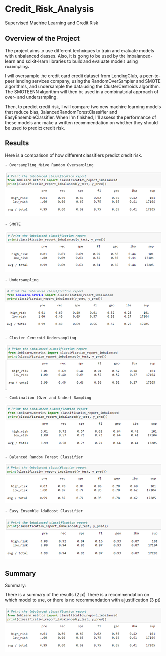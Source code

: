 # Credit_Risk_Analysis

Supervised Machine Learning and Credit Risk

## Overview of the Project

The project aims to use different techniques to train and evaluate models with unbalanced classes. Also, it is going to be used by the imbalanced-learn and scikit-learn libraries to build and evaluate models using resampling. 

I will oversample the credit card credit dataset from LendingClub, a peer-to-peer lending services company, using the RandomOverSampler and SMOTE algorithms, and undersample the data using the ClusterCentroids algorithm. The SMOTEENN algorithm will then be used in a combinatorial approach of over- and undersampling.

Then, to predict credit risk, I will compare two new machine learning models that reduce bias, BalancedRandomForestClassifier and EasyEnsembleClassifier. When I'm finished, I'll assess the performance of these models and make a written recommendation on whether they should be used to predict credit risk.

## Results

Here is a comparison of how different classifiers predict credit risk.

    - Oversampling_Naive Random Oversampling 

<p align="center"><img src="https://github.com/zkirsan/Credit_Risk_Analysis/blob/main/Resources/Oversampling_Imbalanced_Classification_Report.PNG"></img></p>

    - SMOTE
<p align="center"><img src="https://github.com/zkirsan/Credit_Risk_Analysis/blob/main/Resources/SMOTE_Imbalanced_Classification_Report.PNG"></img></p>

    - Undersampling

<p align="center"><img src="https://github.com/zkirsan/Credit_Risk_Analysis/blob/main/Resources/Undersampling.PNG"></img></p>

    - Cluster Centroid Undersampling

<p align="center"><img src="https://github.com/zkirsan/Credit_Risk_Analysis/blob/main/Resources/Cluster_Centroid_UnSampl_Imbalanced_Classification_Report.PNG"></img></p>

    - Combination (Over and Under) Sampling

<p align="center"><img src="https://github.com/zkirsan/Credit_Risk_Analysis/blob/main/Resources/SMOTEEN_Imbalanced_Classification_Report.PNG"></img></p>

    - Balanced Random Forest Classifier

<p align="center"><img src="https://github.com/zkirsan/Credit_Risk_Analysis/blob/main/Resources/BalancedRandomForest_Imbalanced_Classification_Report.PNG"></img></p>

    - Easy Ensemble AdaBoost Classifier

<p align="center"><img src="https://github.com/zkirsan/Credit_Risk_Analysis/blob/main/Resources/EasyEnsemble_Adaboost_Imbalanced_Classification_Report.PNG"></img></p>

## Summary

Summary:

There is a summary of the results (2 pt)
There is a recommendation on which model to use, or there is no recommendation with a justification (3 pt)


<p align="center"><img src="https://github.com/zkirsan/Credit_Risk_Analysis/blob/main/Resources/Oversampling_Imbalanced_Classification_Report.PNG"></img></p>
